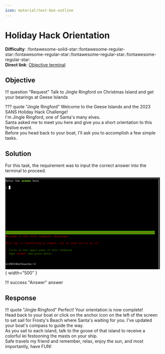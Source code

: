 ```yaml
---
icon: material/text-box-outline
---
```


# Holiday Hack Orientation

**Difficulty**: :fontawesome-solid-star::fontawesome-regular-star::fontawesome-regular-star::fontawesome-regular-star::fontawesome-regular-star:<br/>
**Direct link**: [Objective terminal](https://hhc23-wetty.holidayhackchallenge.com/)

## Objective

!!! question "Request"
    Talk to Jingle Ringford on Christmas Island and get your bearings at Geese Islands

??? quote "Jingle Ringford"
    Welcome to the Geese Islands and the 2023 SANS Holiday Hack Challenge!<br/>
    I'm Jingle Ringford, one of Santa's many elves.<br/>
    Santa asked me to meet you here and give you a short orientation to this festive event.<br/>
    Before you head back to your boat, I'll ask you to accomplish a few simple tasks.<br/>

## Solution

For this task, the requirement was to input the correct answer into the terminal to proceed.

![Terminal output](../img/objectives/o1/terminal_output_o1.png){ width="500" }

!!! success "Answer"
    answer

## Response

!!! quote "Jingle Ringford"
    Perfect! Your orientation is now complete!</br>
    Head back to your boat or click on the anchor icon on the left of the screen to set sail for Frosty's Beach where Santa's waiting for you. I've updated your boat's compass to guide the way.</br>
    As you sail to each island, talk to the goose of that island to receive a colorful lei festooning the masts on your ship.</br>
    Safe travels my friend and remember, relax, enjoy the sun, and most importantly, have FUN!
